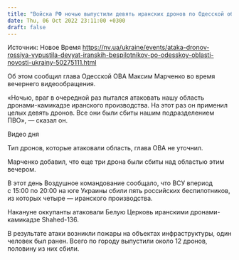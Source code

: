 ```yaml
---
title: "Войска РФ ночью выпустили девять иранских дронов по Одесской области. Все были сбиты"
date: Thu, 06 Oct 2022 23:11:00 +0300
draft: false
---
```

Источник: Новое Время https://nv.ua/ukraine/events/ataka-dronov-rossiya-vypustila-devyat-iranskih-bespilotnikov-po-odesskoy-oblasti-novosti-ukrainy-50275111.html


Об этом сообщил глава Одесской ОВА Максим Марченко во время вечернего видеообращения. 

«Ночью, враг в очередной раз пытался атаковать нашу область дронами-камикадзе иранского производства. На этот раз он применил целых девять дронов. Все они были сбиты нашим подразделением ПВО», — сказал он. 

 Видео дня   

Тип дронов, которые атаковали область, глава ОВА не уточнил.

Марченко добавил, что еще три дрона были сбиты над областью этим вечером.



В этот день Воздушное командование сообщало, что ВСУ впериод с 15:00 по 20:00 на юге Украины сбили пять российских беспилотников, из которых четыре — иранского производства.

Накануне оккупанты атаковали Белую Церковь иранскими дронами-камикадзе Shahed-136.

В результате атаки возникли пожары на объектах инфраструктуры, один человек был ранен. Всего по городу выпустили около 12 дронов, половину из них сбили.
